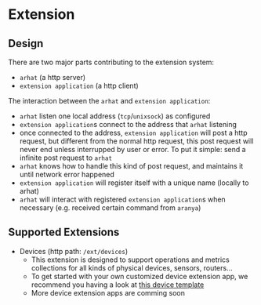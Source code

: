 # Extension

## Design

There are two major parts contributing to the extension system:

- `arhat` (a http server)
- `extension application` (a http client)

The interaction between the `arhat` and `extension application`:

- `arhat` listen one local address (`tcp`/`unixsock`) as configured
- `extension application`s connect to the address that `arhat` listening
- once connected to the address, `extension application` will post a http request, but different from the normal http request, this post request will never end unless interrupped by user or error. To put it simple: send a infinite post request to `arhat`
- `arhat` knows how to handle this kind of post request, and maintains it until network error happened
- `extension application` will register itself with a unique name (locally to arhat)
- `arhat` will interact with registered `extension application`s when necessary (e.g. received certain command from `aranya`)

## Supported Extensions

- Devices (http path: `/ext/devices`)
  - This extension is designed to support operations and metrics collections for all kinds of physical devices, sensors, routers...
  - To get started with your own customized device extension app, we recommend you having a look at [this device template](https://github.com/arhat-dev/template-arhat-device)
  - More device extension apps are comming soon
